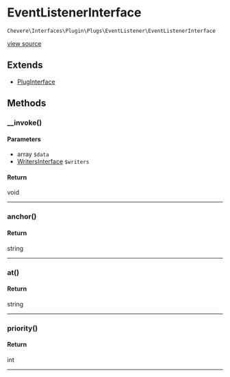 # EventListenerInterface

`Chevere\Interfaces\Plugin\Plugs\EventListener\EventListenerInterface`

[view source](https://github.com/chevere/chevere/blob/master//home/rodolfo/git/chevere/chevere/interfaces/Plugin/Plugs/EventListener/EventListenerInterface.php)

## Extends

- [PlugInterface]()

## Methods

### __invoke()

#### Parameters

- array `$data`
- [WritersInterface](../../../Writer/WritersInterface.md) `$writers`

#### Return

void

---

### anchor()

#### Return

string

---

### at()

#### Return

string

---

### priority()

#### Return

int

---


